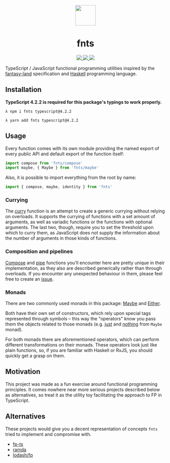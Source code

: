 <p align="center">
  <img src="https://raw.githubusercontent.com/drizzer14/fnts/main/logo.svg" height="64" />
  <h1 align="center">fnts</h1>
</p>

<p align="center">
    <a href="https://github.com/drizzer14/fnts/blob/main/LICENSE">
      <img src="https://img.shields.io/github/license/drizzer14/fnts" />
    </a>
    <a href="https://travis-ci.com/github/drizzer14/fnts">
      <img src="https://img.shields.io/travis/com/drizzer14/fnts" />
    </a>
    <a href="https://www.npmjs.com/package/fnts">
      <img src="https://img.shields.io/npm/v/fnts" />
    </a>
</p>

TypeScript / JavaScript functional programming utilities inspired by the
[fantasy-land](https://github.com/fantasyland/fantasy-land) specification and
[Haskell](https://www.haskell.org/) programming language.

## Installation

**TypeScript 4.2.2 is required for this package's typings to work properly.**

```shell
λ npm i fnts typescript@4.2.2
```

```shell
λ yarn add fnts typescript@4.2.2
```

## Usage

Every function comes with its own module providing the named export of every public API 
and default export of the function itself:

```typescript
import compose from 'fnts/compose'
import maybe, { Maybe } from 'fnts/maybe'
```

Also, it is possible to import everything from the root by name:

```typescript
import { compose, maybe, identity } from 'fnts'
```

### Currying

The [curry](src/curry.ts) function is an attempt to create 
a generic currying without relying on overloads.
It supports the currying of functions with a set amount of arguments, 
as well as variadic functions or the functions with optional arguments.
The last two, though, require you to set the threshold upon which to curry them,
as JavaScript does not supply the information about the number of arguments
in those kinds of functions.

### Composition and pipelines

[Compose](src/compose.ts) and [pipe](src/pipe.ts) functions you'll encounter
here are pretty unique in their implementation, as they also are described 
generically rather than through overloads. 
If you encounter any unexpected behaviour in them, 
please feel free to create an [issue](https://github.com/drizzer14/fnts/issues).

### Monads

There are two commonly used monads in this package: 
[Maybe](src/maybe/maybe.ts) and [Either](src/either/either.ts).

Both have their own set of constructors, which rely upon special tags
represented through symbols – this way the "operators" know you pass them
the objects related to those monads 
(e.g. [just](src/maybe/maybe.ts) and [nothing](src/maybe/maybe.ts) from `Maybe` monad).

For both monads there are aforementioned operators, 
which can perform different transformations on their monads.
These operators look just like plain functions, so, 
if you are familiar with Haskell or RxJS, 
you should quickly get a grasp on them.

## Motivation

This project was made as a fun exercise around functional programming
principles. It comes nowhere near more serious projects described below as
alternatives, so treat it as the utility toy facilitating the approach to FP
in TypeScript.

## Alternatives

These projects would give you a decent representation of concepts `fnts`
tried to implement and compromise with.

- [fp-ts](https://github.com/gcanti/fp-ts)
- [ramda](https://github.com/ramda/ramda)
- [lodash/fp](https://github.com/lodash/lodash/wiki/FP-Guide)
